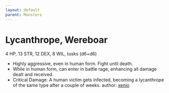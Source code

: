 ```yaml
---
layout: default
parent: Monsters
---
```

# Lycanthrope, Wereboar
4 HP, 13 STR, 12 DEX, 8 WIL, tusks (d6+d6) 
- Highly aggressive, even in human form. Fight until death.
- While in human form, can enter in battle rage, enhancing all damage dealt and received. 
- Critical Damage: A human victim gets infected, becoming a lycanthrope of the same type after a couple of weeks.
author: [xenio](https://xenioinabottle.blogspot.com/2021/03/classic-monsters-for-cairnito-part-2.html)

